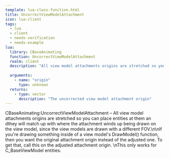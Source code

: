 ```yaml
---
template: lua-class-function.html
title: UncorrectViewModelAttachment
icon: lua-client
tags:
  - lua
  - client
  - needs-verification
  - needs-example
lua:
  library: CBaseAnimating
  function: UncorrectViewModelAttachment
  realm: client
  description: "All view model attachments origins are stretched so you can place entities at them an dthey will match up with where the attachment winds up being drawn on the view model, since the view models are drawn with a different FOV.\n\nIf you're drawing something inside of a view model's DrawModel() function, then you want the original attachment origin instead of the adjusted one. To get that, call this on the adjusted attachment origin. \nThis only works for C_BaseViewModel entities."
  
  arguments:
    - name: "origin"
      type: unknown
  returns:
    - type: vector
      description: "The uncorrected view model attachment origin"
---
```


<div class="lua__search__keywords">
CBaseAnimating:UncorrectViewModelAttachment &#x2013; All view model attachments origins are stretched so you can place entities at them an dthey will match up with where the attachment winds up being drawn on the view model, since the view models are drawn with a different FOV.\n\nIf you're drawing something inside of a view model's DrawModel() function, then you want the original attachment origin instead of the adjusted one. To get that, call this on the adjusted attachment origin. \nThis only works for C_BaseViewModel entities.
</div>
